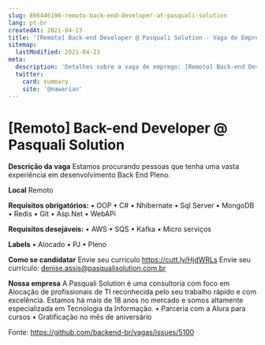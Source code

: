 ```yaml
---
slug: 866446196-remoto-back-end-developer-at-pasquali-solution
lang: pt-br
createdAt: 2021-04-23
title: '[Remoto] Back-end Developer @ Pasquali Solution - Vaga de Emprego'
sitemap:
  lastModified: 2021-04-23
meta:
  description: 'Detalhes sobre a vaga de emprego: [Remoto] Back-end Developer @ Pasquali Solution'
  twitter:
    card: summary
    site: '@nawarian'
---
```


# [Remoto] Back-end Developer @ Pasquali Solution

**Descrição da vaga**
Estamos procurando pessoas que tenha uma vasta experiência em desenvolvimento Back End Pleno.

**Local**
Remoto

**Requisitos obrigatórios:**
•	OOP
•	C#
•	Nhibernate
•	Sql Server
•	MongoDB
•	Redis
•	Git
•	Asp.Net
•	WebAPi

**Requisitos desejáveis:**
•	AWS
•	SQS
•	Kafka
•	Micro serviços

**Labels**
•	Alocado
•	PJ
•	Pleno

**Como se candidatar**
Envie seu currículo https://cutt.ly/HjdWRLs
Envie seu currículo: denise.assis@pasqualisolution.com.br

**Nossa empresa**
A Pasquali Solution é uma consultoria com foco em Alocação de profissionais de TI reconhecida pelo seu trabalho rápido e com excelência.
Estamos há mais de 18 anos no mercado e somos altamente especializada em Tecnologia da Informação.
•	Parceria com a Alura para cursos
•	Gratificação no mês de aniversário



Fonte: https://github.com/backend-br/vagas/issues/5100